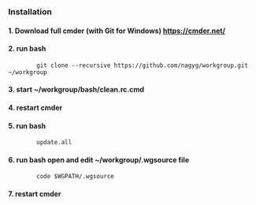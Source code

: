 ### Installation

#### 1. Download full cmder (with Git for Windows) https://cmder.net/
#### 2. run bash
            git clone --recursive https://github.com/nagyg/workgroup.git ~/workgroup
#### 3. start ~/workgroup/bash/clean.rc.cmd
#### 4. restart cmder
#### 5. run bash
            update.all
#### 6. run bash open and edit ~/workgroup/.wgsource file
            code $WGPATH/.wgsource
#### 7. restart cmder